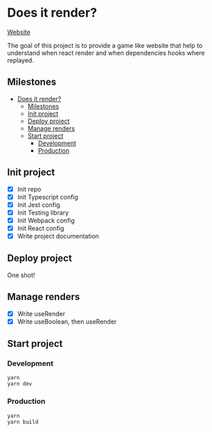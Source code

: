 # Does it render?

[Website](https://sharp-franklin-72fb84.netlify.app)

The goal of this project is to provide a game like website that help to understand when react render and when dependencies hooks where replayed.

## Milestones

- [Does it render?](#does-it-render)
  - [Milestones](#milestones)
  - [Init project](#init-project)
  - [Deploy project](#deploy-project)
  - [Manage renders](#manage-renders)
  - [Start project](#start-project)
    - [Development](#development)
    - [Production](#production)

## Init project

- [x] Init repo
- [x] Init Typescript config
- [x] Init Jest config
- [x] Init Testing library
- [x] Init Webpack config
- [x] Init React config
- [x] Write project documentation

## Deploy project

One shot!

## Manage renders

- [x] Write useRender
- [x] Write useBoolean, then useRender

## Start project

### Development

```
yarn
yarn dev
```

### Production

```
yarn
yarn build
```
